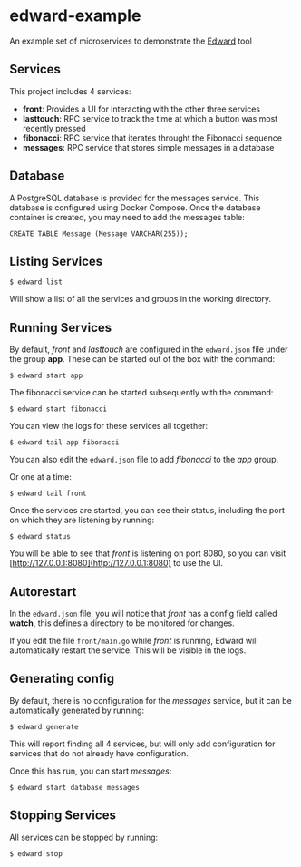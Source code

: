 # edward-example
An example set of microservices to demonstrate the [Edward](https://github.com/yext/edward) tool

## Services

This project includes 4 services:

* **front**: Provides a UI for interacting with the other three services
* **lasttouch**: RPC service to track the time at which a button was most recently pressed
* **fibonacci**: RPC service that iterates throught the Fibonacci sequence
* **messages**: RPC service that stores simple messages in a database

## Database

A PostgreSQL database is provided for the messages service. This database is configured using Docker Compose. Once the database container is created, you may need to add the messages table:

    CREATE TABLE Message (Message VARCHAR(255));
    
## Listing Services

    $ edward list
    
Will show a list of all the services and groups in the working directory.

## Running Services

By default, *front* and *lasttouch* are configured in the `edward.json` file under the group **app**. These can be started out of the box with the command:

    $ edward start app
   
The fibonacci service can be started subsequently with the command:

    $ edward start fibonacci

You can view the logs for these services all together:

    $ edward tail app fibonacci
    
You can also edit the `edward.json` file to add *fibonacci* to the *app* group.
    
Or one at a time:

    $ edward tail front
    
Once the services are started, you can see their status, including the port on which they are listening by running:

    $ edward status
    
You will be able to see that *front* is listening on port 8080, so you can visit [http://127.0.0.1:8080](http://127.0.0.1:8080) to use the UI.

## Autorestart

In the `edward.json` file, you will notice that *front* has a config field called **watch**, this defines a directory to be monitored for changes.

If you edit the file `front/main.go` while *front* is running, Edward will automatically restart the service. This will be visible in the logs.

## Generating config

By default, there is no configuration for the *messages* service, but it can be automatically generated by running:

    $ edward generate
    
This will report finding all 4 services, but will only add configuration for services that do not already have configuration.

Once this has run, you can start *messages*:

    $ edward start database messages

## Stopping Services

All services can be stopped by running:

    $ edward stop
